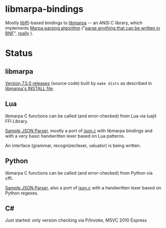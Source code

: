 ﻿libmarpa-bindings
=================

Mostly [libffi](https://sourceware.org/libffi/)-based bindings to 
[libmarpa](https://github.com/jeffreykegler/libmarpa) 
-- an ANSI C library, which implements 
[Marpa parsing algorithm](http://savage.net.au/Marpa.html)
("[parse anything that can be written in BNF](
http://blogs.perl.org/users/jeffrey_kegler/2012/03/user-experiences-with-marpa-some-observations.html)", 
[really](http://metacpan.org/source/JDDPAUSE/MarpaX-Languages-SQL2003-AST-0.005/lib/MarpaX/Languages/SQL2003/AST.pm#L299)
). 

Status
======

libmarpa
--------

  [Version 7.5.0 releases](https://github.com/rns/libmarpa-bindings/releases) (source code) 
  built by `make dists` as described in 
  [libmarpa's INSTALL file](https://github.com/jeffreykegler/libmarpa/blob/master/INSTALL).
  
Lua
---

  libmarpa C functions can be called (and error-checked) from Lua via luajit FFI Library.

  [Sample JSON Parser](https://github.com/rns/libmarpa-bindings/blob/master/lua/json-libmarpa.lua), 
  mostly a port of [json.c](https://github.com/jeffreykegler/libmarpa/blob/master/test/json.c)
  with libmarpa bindings and with a very basic handwritten lexer based on Lua patterns.

  An interface (grammar, recognizer/lexer, valuator) is being written.
  
Python
------

  libmarpa C functions can be called (and error-checked) from Python via cffi.

  [Sample JSON Parser](https://github.com/rns/libmarpa-bindings/blob/master/python/json-libmarpa.py), 
  also a port of [json.c](https://github.com/jeffreykegler/libmarpa/blob/master/test/json.c) 
  with a handwritten lexer based on Python regexes.
  
C#
--

  Just started: only version checking via P/Invoke, MSVC 2010 Express
  

